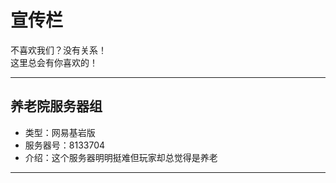 # 宣传栏

不喜欢我们？没有关系！  
这里总会有你喜欢的！

* * *

## 养老院服务器组  

* 类型：网易基岩版  
* 服务器号：8133704  
* 介绍：这个服务器明明挺难但玩家却总觉得是养老  

* * *
